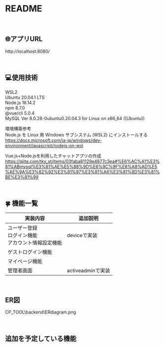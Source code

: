 
# README
<br>

## :globe_with_meridians:アプリURL
http://localhost:8080/

<br>

## :computer:使用技術

WSL2<br>
Ubuntu 20.04.1 LTS<br>
Node.js 16.14.2<br>
npm 8.7.0<br>
@vue/cli 5.0.4<br>
MySQL Ver 8.0.28-0ubuntu0.20.04.3 for Linux on x86_64 ((Ubuntu))

環境構築参考<br>
Node.js を Linux 用 Windows サブシステム (WSL2) にインストールする<br>
https://docs.microsoft.com/ja-jp/windows/dev-environment/javascript/nodejs-on-wsl

Vue.js+Node.jsを利用したチャットアプリの作成<br>
https://qiita.com/tky_st/items/03faba81129e4877c3ea#%E6%AC%A1%E3%81%ABmysql%E3%81%AE%E5%88%9D%E6%9C%9F%E8%A8%AD%E5%AE%9A%E3%82%92%E3%81%97%E3%81%A6%E3%81%8D%E3%81%BE%E3%81%99

<br>

## :four_leaf_clover: 機能一覧
|  実装内容  |  追加説明  |
| ---- | ---- |
|  ユーザー登録<br>ログイン機能<br>アカウント情報設定機能  |  deviceで実装  |
|  ゲストログイン機能  |    |
| マイページ機能 | |
|  管理者画面  |  activeadminで実装  |

<br>

## ER図
CP_TOOL\backend\ERdiagram.png

<br>

## 追加を予定している機能